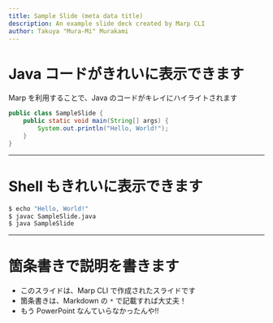 ```yaml
---
title: Sample Slide (meta data title)
description: An example slide deck created by Marp CLI
author: Takuya "Mura-Mi" Murakami
---
```


# Java コードがきれいに表示できます

Marp を利用することで、Java のコードがキレイにハイライトされます

```java
public class SampleSlide {
    public static void main(String[] args) {
        System.out.println("Hello, World!");
    }
}
```

---

# Shell もきれいに表示できます

```bash
$ echo "Hello, World!"
$ javac SampleSlide.java
$ java SampleSlide
```

---

# 箇条書きで説明を書きます

* このスライドは、Marp CLI で作成されたスライドです
* 箇条書きは、Markdown の `*` で記載すれば大丈夫！
* もう PowerPoint なんていらなかったんや!!